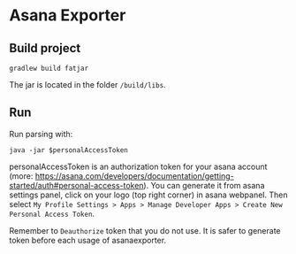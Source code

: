 # Asana Exporter

## Build project
`gradlew build fatjar`

The jar is located in the folder `/build/libs`.

## Run
Run parsing with:

`java -jar $personalAccessToken`

personalAccessToken is an authorization token for your asana account (more: https://asana.com/developers/documentation/getting-started/auth#personal-access-token). You can generate it from asana settings panel, click on your logo (top right corner) in asana webpanel. Then select `My Profile Settings > Apps > Manage Developer Apps > Create New Personal Access Token`. 

Remember to `Deauthorize` token that you do not use. It is safer to generate token before each usage of asanaexporter.
